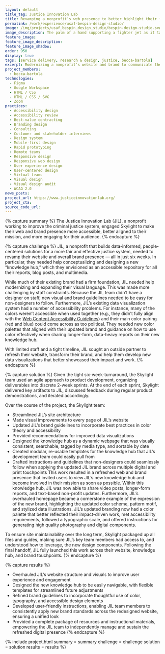```yaml
---
layout: default
title_tag: Justice Innovation Lab
title: Revamping a nonprofit’s web presence to better highlight their justice-driven work
permalink: /work/experience/usaf-bespin-design-studio/
image: /img/projects/usaf_bespin_design_studio/bespin-design-studio.svg
image_description: The palm of a hand supporting a fighter jet as it takes off into a blue sky.
feature_image:
feature_image_description:
feature_image_shadow:
order: 950
display: true
tags: [service delivery, research & design, justice, becca-bartola]
excerpt: Modernizing a nonprofit’s website and brand to communicate their impact more effectively and drive audience engagement.
project_members:
  - becca-bartola
technologies:
  - Figma
  - Google Workspace
  - HTML / CSS
  - HTML / CSS / SVG
  - Zoom
practices:
  - Accessibility design
  - Accessibility review
  - Best-value contracting
  - Branding design
  - Consulting
  - Customer and stakeholder interviews
  - Design system
  - Mobile-first design
  - Rapid prototyping
  - Remote teams
  - Responsive design
  - Responsive web design
  - User experience design
  - User-centered design
  - Virtual teams
  - Visual design
  - Visual design audit
  - WCAG 2.0
news_posts:
project_url: https://www.justiceinnovationlab.org/
project_cta:
source_code_url:
---
```


{% capture summary %}
The Justice Innovation Lab (JIL), a nonprofit working to improve the criminal justice system, engaged Skylight to make their web and brand presence more accessible, better aligned to their mission, and more engaging for their audience.
{% endcapture %}

{% capture challenge %}
JIL, a nonprofit that builds data-informed, people-centered solutions for a more fair and effective justice system, needed to revamp their website and overall brand presence — all in just six weeks. In particular, they needed help conceptualizing and designing a new “knowledge hub,” which they envisioned as an accessible repository for all their reports, blog posts, and multimedia. 

While much of their existing brand had a firm foundation, JIL needed help modernizing and expanding their visual language. This was made more challenging by staff constraints. Because the JIL team didn’t have a designer on staff, new visual and brand guidelines needed to be easy for non-designers to follow. Furthermore, JIL’s existing data visualization system had a number of accessibility problems. For instance, many of the colors weren’t accessible when used together (e.g., they didn’t fully align with the [Web Content Accessibility Guidelines](https://www.w3.org/WAI/standards-guidelines/wcag/)) and their main color pairing (red and blue) could come across as too political. They needed new color palettes that aligned with their updated brand and guidance on how to use color effectively when sharing longer-form, data-heavy reports on their new knowledge hub. 

With limited staff and a tight timeline, JIL sought an outside partner to refresh their website, transform their brand, and help them develop new data visualizations that better showcased their impact and work.
{% endcapture %}

{% capture solution %}
Given the tight six-week-turnaround, the Skylight team used an agile approach to product development, organizing deliverables into discrete 2-week sprints. At the end of each sprint, Skylight delivered key artifacts to JIL, discussed feedback during regular product demonstrations, and iterated accordingly.

Over the course of the project, the Skylight team:

- Streamlined JIL’s site architecture
- Made visual improvements to every page of JIL’s website
- Updated JIL’s brand guidelines to incorporate best practices in color theory and accessibility
- Provided recommendations for improved data visualizations
- Designed the knowledge hub as a dynamic webpage that was visually consistent, searchable, tagged by media type, and sortable by date
- Created modular, re-usable templates for the knowledge hub that JIL’s development team could easily pull from
- Drafted instructions and guidelines that non-designers could seamlessly follow when applying the updated JIL brand across multiple digital and print touchpoints 
This work resulted in a refreshed web and brand presence that invited users to view JIL’s new knowledge hub and become involved in their mission as soon as possible. Within this knowledge hub, JIL was now able to share video posts, longer-form reports, and text-based non-profit updates. Furthermore, JIL’s overhauled homepage became a cornerstone example of the expression of the new brand, highlighting the updated color scheme, pattern motif, and stylized data illustrations. JIL’s updated branding now had a color palette that better reflected their impact-driven work, met accessibility requirements, followed a typographic scale, and offered instructions for generating high quality photography and digital components. 

To ensure site maintainability over the long term, Skylight packaged up all files and guides, making sure JIL’s key team members had access to, and understood how to leverage, the new design components. Following the final handoff, JIL fully launched this work across their website, knowledge hub, and brand touchpoints. 
{% endcapture %}

{% capture results %} 
- Overhauled JIL’s website structure and visuals to improve user experience and engagement
- Designed the new knowledge hub to be easily navigable, with flexible templates for streamlined future adjustments
- Refined brand guidelines to incorporate thoughtful use of color, typography, and accessible design elements
- Developed user-friendly instructions, enabling JIL team members to consistently apply new brand standards across the redesigned website, ensuring a unified look
- Provided a complete package of resources and instructional materials, empowering the JIL team to independently manage and sustain the refreshed digital presence
{% endcapture %}

{% include project.html
  summary = summary
  challenge = challenge
  solution = solution
  results = results
%}
